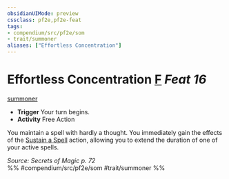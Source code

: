 ```yaml
---
obsidianUIMode: preview
cssclass: pf2e,pf2e-feat
tags:
- compendium/src/pf2e/som
- trait/summoner
aliases: ["Effortless Concentration"]
---
```

# Effortless Concentration  [F](rules/core-rulebook/chapter-9-playing-the-game.md#Actions "Free Action") *Feat 16*  
[summoner](rules/traits/summoner-som.md)  

- **Trigger** Your turn begins.
- **Activity** Free Action

You maintain a spell with hardly a thought. You immediately gain the effects of the [Sustain a Spell](rules/actions/sustain-a-spell.md) action, allowing you to extend the duration of one of your active spells.

*Source: Secrets of Magic p. 72*  
%% #compendium/src/pf2e/som #trait/summoner %%